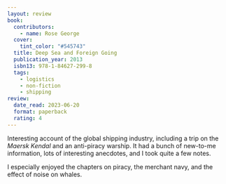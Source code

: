 ```yaml
---
layout: review
book:
  contributors:
    - name: Rose George
  cover:
    tint_color: "#545743"
  title: Deep Sea and Foreign Going
  publication_year: 2013
  isbn13: 978-1-84627-299-8
  tags:
    - logistics
    - non-fiction
    - shipping
review:
  date_read: 2023-06-20
  format: paperback
  rating: 4
---
```


Interesting account of the global shipping industry, including a trip on the *Maersk Kendal* and an anti-piracy warship.
It had a bunch of new-to-me information, lots of interesting anecdotes, and I took quite a few notes.

I especially enjoyed the chapters on piracy, the merchant navy, and the effect of noise on whales.

